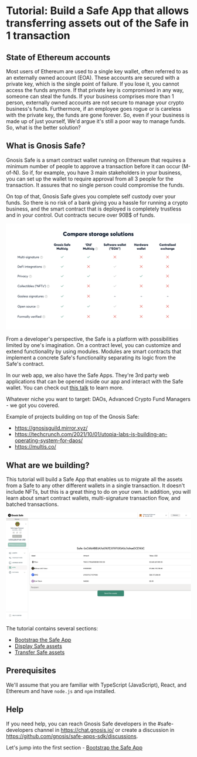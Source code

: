 # Tutorial: Build a Safe App that allows transferring assets out of the Safe in 1 transaction

## State of Ethereum accounts

Most users of Ethereum are used to a single key wallet, often referred to as an externally owned account (EOA). These accounts are secured with a private key, which is the single point of failure. If you lose it, you cannot access the funds anymore. If that private key is compromised in any way, someone can steal the funds. If your business comprises more than 1 person, externally owned accounts are not secure to manage your crypto business's funds.
Furthermore, if an employee goes rogue or is careless with the private key, the funds are gone forever. So, even if your business is made up of just yourself, We'd argue it's still a poor way to manage funds. So, what is the better solution?

## What is Gnosis Safe?

Gnosis Safe is a smart contract wallet running on Ethereum that requires a minimum number of people to approve a transaction before it can occur (M-of-N). So if, for example, you have 3 main stakeholders in your business, you can set up the wallet to require approval from all 3 people for the transaction. It assures that no single person could compromise the funds.

On top of that, Gnosis Safe gives you complete self custody over your funds. So there is no risk of a bank giving you a hassle for running a crypto business, and the smart contract that is deployed is completely trustless and in your control. Out contracts secure over 90B$ of funds.

![Table comparison of different storage solutions](/guides/drain-safe-app/images/comparison.png)

From a developer's perspective, the Safe is a platform with possibilities limited by one's imagination. On a contract level, you can customize and extend functionality by using modules. Modules are smart contracts that implement a concrete Safe's functionality separating its logic from the Safe's contract.

In our web app, we also have the Safe Apps. They're 3rd party web applications that can be opened inside our app and interact with the Safe wallet. You can check out [this talk](https://youtu.be/1GirpNHZPJM?t=172) to learn more.

Whatever niche you want to target: DAOs, Advanced Crypto Fund Managers - we got you covered.

Example of projects building on top of the Gnosis Safe:

- https://gnosisguild.mirror.xyz/
- https://techcrunch.com/2021/10/01/utopia-labs-is-building-an-operating-system-for-daos/
- https://multis.co/

## What are we building?

This tutorial will build a Safe App that enables us to migrate all the assets from a Safe to any other different wallets in a single transaction. It doesn't include NFTs, but this is a great thing to do on your own. In addition, you will learn about smart contract wallets, multi-signature transaction flow, and batched transactions.

![Screenshot of the finished app](/guides/drain-safe-app/images/app.png)

The tutorial contains several sections:

- [Bootstrap the Safe App](/guides/drain-safe-app/01-bootstrap-the-app.md)
- [Display Safe assets](/guides/drain-safe-app/02-display-safe-assets.md)
- [Transfer Safe assets](/guides/drain-safe-app/03-transferring-assets.md)

## Prerequisites

We'll assume that you are familiar with TypeScript (JavaScript), React, and Ethereum and have `node.js` and `npm` installed.

## Help

If you need help, you can reach Gnosis Safe developers in the #safe-developers channel in https://chat.gnosis.io/ or create a discussion in https://github.com/gnosis/safe-apps-sdk/discussions.

Let's jump into the first section - [Bootstrap the Safe App](/guides/drain-safe-app/01-bootstrap-the-app.md)
